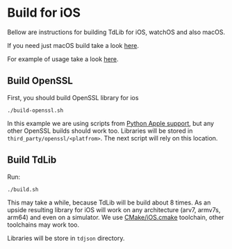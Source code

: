 # Build for iOS

Bellow are instructions for building TdLib for iOS, watchOS and also macOS.

If you need just macOS build take a look [here](https://github.com/tdlib/td#os-x).

For example of usage take a look [here](https://github.com/tdlib/td/tree/master/example/swift).

## Build OpenSSL
First, you should build OpenSSL library for ios
```
./build-openssl.sh
```
In this example we are using scripts from [Python Apple support](https://github.com/pybee/Python-Apple-support), but any other OpenSSL builds should work too.
Libraries will be stored in `third_party/openssl/<platfrom>`. The next script will rely on this location.

## Build TdLib
Run:
```
./build.sh
```
This may take a while, because TdLib will be build about 8 times.
As an upside resulting library for iOS will work on any architecture (arv7, armv7s, arm64) and even on a simulator.
We use  [CMake/iOS.cmake](https://github.com/tdlib/td/blob/master/CMake/iOS.cmake) toolchain, other toolchains
may work too. 

Libraries will be store in `tdjson` directory.


